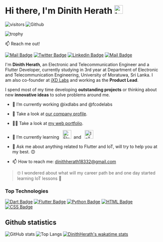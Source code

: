 # Hi there, I'm **Dinith Herath** <img src="https://user-images.githubusercontent.com/1303154/88677602-1635ba80-d120-11ea-84d8-d263ba5fc3c0.gif" width="28px" alt="hi"> 

![visitors](https://visitor-badge.laobi.icu/badge?page_id=DinithHerath) ![Github](https://img.shields.io/github/followers/dinithherath?label=Follow&style=social)

![trophy](https://github-profile-trophy.vercel.app/?username=dinithherath&row=1&column=5)

:mailbox: Reach me out!

[![Mail Badge](https://img.shields.io/badge/-dinithherath18332-c0392b?style=flat&labelColor=c0392b&logo=gmail&logoColor=white)](mailto:dinithherath18332@gmail.com) [![Twitter Badge](https://img.shields.io/badge/-@dinith__herath-1ca0f1?style=flat&labelColor=1ca0f1&logo=twitter&logoColor=white&link=https://twitter.com/dinith_herath)](https://twitter.com/dinithherath) [![Linkedin Badge](https://img.shields.io/badge/-DinithHerath-0e76a8?style=flat&labelColor=0e76a8&logo=linkedin&logoColor=white)](https://www.linkedin.com/in/dinith-herath-65a761168/) [![Mail Badge](https://img.shields.io/badge/-@dini__herath-e84393?style=flat&labelColor=e84393&logo=instagram&logoColor=white)](https://www.instagram.com/dini_herath/) 

I'm **Dinith Herath**, an Electronic and Telecommunication Engineer and a Flutter Developer, currently studying in 3rd year at Department of Electronic and Telecommunication Engineering, University of Moratuwa, Sri Lanka. I am also co-founder at [iXD Labs](https://ixdlabs.lk) and working as the **Product Lead**. 

I spend most of my time developing **outstanding projects** or thinking about new **innovative ideas** to solve problems around me.

- 🔭 I’m currently working @ixdlabs and @fcodelabs
- 🏬 Take a look at [our company profile](https://ixdlabs.lk/#about-section).
- 👨‍🎓 Take a look at [my web portfolio](https://dinithherath.github.io).
- 🚀 I’m currently learning &nbsp; <img src="https://flutter.dev/assets/flutter-lockup-1caf6476beed76adec3c477586da54de6b552b2f42108ec5bc68dc63bae2df75.png" height="28px" alt="Flutter"> &nbsp;and  &nbsp; <img src="https://www.bluetooth.com/wp-content/themes/bluetooth/images/logos/bluetooth-logo-color-black.svg" height="28px" alt="IoT">
  
- 💬 Ask me about anything related to Flutter and IoT, will try to help you at my best. 😊
- 📫 How to reach me: dinithherath18332@gmail.com

> 🙄 I wondered about what will my career path be and one day started learning IoT lessons 👣

### Top Technologies 


[![Dart Badge](https://img.shields.io/badge/-Dart-61DBFB?style=for-the-badge&labelColor=black&logo=dart&logoColor=61DBFB)](#) [![Flutter Badge](https://img.shields.io/badge/-Flutter-F0DB4F?style=for-the-badge&labelColor=black&logo=flutter&logoColor=F0DB4F)](#) [![Python Badge](https://img.shields.io/badge/-Python-007acc?style=for-the-badge&labelColor=black&logo=python&logoColor=007acc)](#) [![HTML Badge](https://img.shields.io/badge/-HTML-3C873A?style=for-the-badge&labelColor=black&logo=html5&logoColor=3C873A)](#) [![CSS Badge](https://img.shields.io/badge/-CSS3-e535ab?style=for-the-badge&labelColor=black&logo=css3&logoColor=e535ab)](#)

## Github statistics
![GitHub stats](https://github-readme-stats.dinithherath.vercel.app//api?username=dinithherath&count_private=true&count_private=true) ![Top Langs](https://github-readme-stats.dinithherath.vercel.app/api/top-langs/?username=dinithherath)
[![DinithHerath's wakatime stats](https://github-readme-stats.vercel.app/api/wakatime?username=dinithherath)](https://github.com/anuraghazra/github-readme-stats)
 
